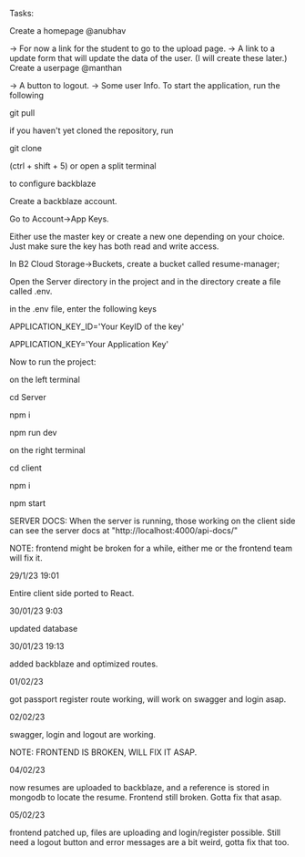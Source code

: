 Tasks:

Create a homepage @anubhav

-> For now a link for the student to go to the upload page.
-> A link to a update form that will update the data of the user. (I will create these later.)
Create a userpage @manthan

-> A button to logout.
-> Some user Info.
To start the application, run the following

git pull

if you haven't yet cloned the repository, run

git clone <insert-repo-link-here>

(ctrl + shift + 5) or open a split terminal

to configure backblaze

Create a backblaze account.

Go to Account->App Keys.

Either use the master key or create a new one depending on your choice. Just make sure the key has both read and write access.

In B2 Cloud Storage->Buckets, create a bucket called resume-manager;

Open the Server directory in the project and in the directory create a file called .env.

in the .env file, enter the following keys

APPLICATION_KEY_ID='Your KeyID of the key'

APPLICATION_KEY='Your Application Key'

Now to run the project:

on the left terminal

cd Server

npm i

npm run dev

on the right terminal

cd client

npm i

npm start

SERVER DOCS: When the server is running, those working on the client side can see the server docs at "http://localhost:4000/api-docs/"

NOTE: frontend might be broken for a while, either me or the frontend team will fix it.

29/1/23 19:01

Entire client side ported to React.

30/01/23 9:03

updated database

30/01/23 19:13

added backblaze and optimized routes.

01/02/23

got passport register route working, will work on swagger and login asap.

02/02/23

swagger, login and logout are working.

NOTE: FRONTEND IS BROKEN, WILL FIX IT ASAP.

04/02/23

now resumes are uploaded to backblaze, and a reference is stored in mongodb to locate the resume. Frontend still broken. Gotta fix that asap.

05/02/23

frontend patched up, files are uploading and login/register possible. Still need a logout button and error messages are a bit weird, gotta fix that too.